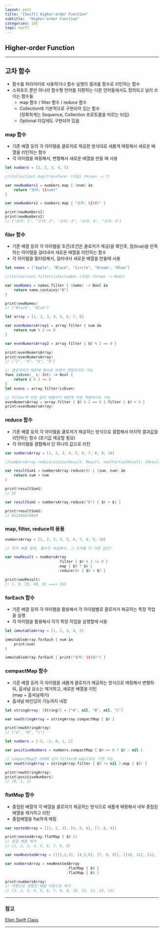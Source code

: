 ```yaml
---
layout: post
title: "[Swift] Higher-order Function"
subtitle:  "Higher-order Function"
categories: iOS
tags: swift
---
```

## Higher-order Function
  
---  
  
## 고차 함수 

- 함수를 파라미터로 사용하거나 함수 실행의 결과를 함수로 리턴하는 함수
- 스위프트 뿐만 아니라 함수형 언어를 지향하는 다른 언어들에서도 정의되고 널리 쓰이는 함수들
    - map 함수 / filter 함수 / reduce 함수
    - Collection에 기본적으로 구현되어 있는 함수  
      (정확하게는 Sequence, Collection 프로토콜을 따르는 타입)
    - Optional 타입에도 구현되어 있음

### map 함수
  
- 기존 배열 등의 각 아이템을 클로저로 제공한 방식대로 새롭게 매핑해서 새로운 배열을 리턴하는 함수
- 각 아이템을 매핑해서, 변형해서 새로운 배열을 만들 때 사용

```swift
let numbers = [1, 2, 3, 4, 5]

//(Collection).map(transform: (타입) throws -> T)

var newNumbers1 = numbers.map { (num) in
    return "숫자: \(num)"
}

var newNumbers2 = numbers.map { "숫자: \($0)" }

print(newNumbers1)
print(newNumbers2)
// ["숫자: 1", "숫자: 2", "숫자: 3", "숫자: 4", "숫자: 5"]
```

### filer 함수
  
- 기존 배열 등의 각 아이템을 조건(조건은 클로저가 제공)을 확인후, 참(true)을 만족하는 아이템을 걸러내서 새로운 배열을 리턴하는 함수
- 각 아이템을 필터링해서, 걸러내서 새로운 배열을 만들때 사용

```swift
let names = ["Apple", "Black", "Circle", "Dream", "Blue"]

//(Collection).filter(isIncluded: (타입) throws -> Bool)

var newNames = names.filter { (name) -> Bool in
    return name.contains("B")
}

print(newNames)
// ["Black", "Blue"]

let array = [1, 2, 3, 4, 5, 6, 7, 8]

var evenNumersArray1 = array.filter { num in
    return num % 2 == 0
}

var evenNumersArray2 = array.filter { $0 % 2 == 0 }

print(evenNumersArray)
print(evenNumersArray)
// ["2", "4", "6", "8"]

// 클로저이기 때문에 함수로 바꿔서 전달하기도 가능
func isEven(_ i: Int) -> Bool {
    return i % 2 == 0
}
let evens = array.filter(isEven)

// filter의 리턴 값이 배열이기 때문에 두번 적용하기도 가능
evenNumersArray = array.filter { $0 % 2 == 0 }.filter { $0 < 5 }
print(evenNumersArray)
```

### reduce 함수
  
- 기존 배열 등의 각 아이템을 클로저가 제공하는 방식으로 결합해서 마지막 결과값을 리턴하는 함수 (초기값 제공할 필요)
- 각 아이템을 결합해서 단 하나의 값으로 리턴

```swift
var numbersArray = [1, 2, 3, 4, 5, 6, 7, 8, 9, 10]

//numbersArray.reduce(initialResult: Result, nextPartialResult: (Result, Int) throws -> Result)

var resultSum1 = numbersArray.reduce(0) { (sum, num) in
    return sum + num
}

print(resultSum1)
// 55

var resultSum2 = numbersArray.reduce("0") { $0 + $1 }

print(resultSum2)
// 012345678910
```
  
### map, filter, reduce의 응용
  
```swift
numbersArray = [1, 2, 3, 4, 5, 6, 7, 8, 9, 10]

// 위의 배열 중에, 홀수만 제곱해서, 그 숫자를 다 더한 값은?

var newResult = numbersArray
                        .filter { $0 % 2 != 0 }
                        .map { $0 * $0 }
                        .reduce(0) { $0 + $1 }

print(newResult)
// 1, 9, 25, 49, 81 ===> 165
```

### forEach 함수
  
- 기존 배열 등의 각 아이템을 활용해서 각 아이템별로 클로저가 제공하는 특정 작업을 실행
- 각 아이템을 활용해서 각각 특정 작업을 실행할때 사용

```swift
let immutableArray = [1, 2, 3, 4, 5]

immutableArray.forEach { num in
    print(num)
}

immutableArray.forEach { print("숫자: \($0)") }
```

### compactMap 함수
  
- 기존 배열 등의 각 아이템을 새롭게 클로저가 제공하는 방식으로 매핑해서 변형하되, 옵셔널 요소는 제거하고, 새로운 배열을 리턴  
  (map + 옵셔널제거)
- 옵셔널 바인딩의 기능까지 내장

```swift
let stringArray: [String?] = ["A", nil, "B", nil, "C"]

var newStringArray = stringArray.compactMap { $0 }

print(newStringArray)
// ["A", "B", "C"]

let numbers = [-2, -1, 0, 1, 2]

var positiveNumbers = numbers.compactMap { $0 >= 0 ? $0 : nil }

// compactMap은 아래와 같이 filter와 map으로도 구현 가능
var newStringArray = stringArray.filter { $0 != nil }.map { $0! }

print(newStringArray)
print(positiveNumbers)
// [0, 1, 2]
```

### flatMap 함수
  
- 중첩된 배열의 각 배열을 클로저가 제공하는 방식으로 새롭게 매핑해서 내부 중첩된 배열을 제거하고 리턴
- 중첩배열을 flat하게 매핑

```swift
var nestedArray = [[1, 2, 3], [4, 5, 6], [7, 8, 9]]

print(nestedArray.flatMap { $0 })
// 중첩 배열 제거
// [1, 2, 3, 4, 5, 6, 7, 8, 9]

var newNnestedArray = [[[1,2,3], [4,5,6], [7, 8, 9]], [[10, 11], [12, 13, 14]]]

var numbersArray = newNnestedArray
                            .flatMap { $0 }
                            .flatMap { $0 }

print(numbersArray)
// 이중으로 중첩된 배열 이중으로 제거
// [1, 2, 3, 4, 5, 6, 7, 8, 9, 10, 11, 12, 13, 14]
```
  
  
  
----  
  
### 참고  
  
[Ellen Swift Class](https://www.inflearn.com/course/%EC%8A%A4%EC%9C%84%ED%94%84%ED%8A%B8-%EB%AC%B8%EB%B2%95-%EB%A7%88%EC%8A%A4%ED%84%B0-%EC%8A%A4%EC%BF%A8#)  
  
----  
  